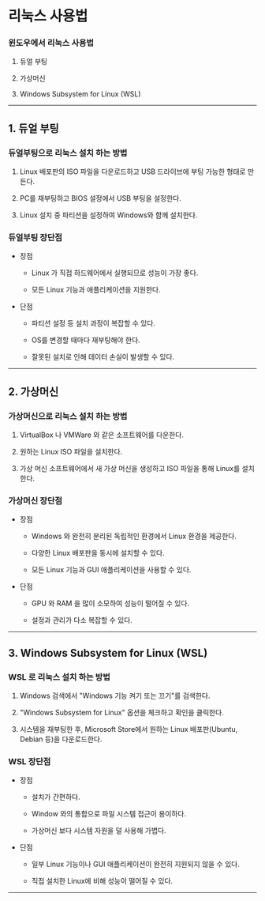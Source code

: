 # 리눅스 사용법

### 윈도우에서 리눅스 사용법   

1. 듀얼 부팅

2. 가상머신

3. Windows Subsystem for Linux (WSL)

* * *

## 1. 듀얼 부팅

### 듀얼부팅으로 리눅스 설치 하는 방법

1. Linux 배포판의 ISO 파일을 다운로드하고 USB 드라이브에 부팅 가능한 형태로 만든다.
   
3. PC를 재부팅하고 BIOS 설정에서 USB 부팅을 설정한다.
   
5. Linux 설치 중 파티션을 설정하여 Windows와 함께 설치한다.

### 듀얼부팅 장단점

- 장점

  - Linux 가 직접 하드웨어에서 실행되므로 성능이 가장 좋다.
 
  - 모든 Linux 기능과 애플리케이션을 지원한다.
 
- 단점

  - 파티션 설정 등 설치 과정이 복잡할 수 있다.

  - OS를 변경할 때마다 재부팅해야 한다.

  - 잘못된 설치로 인해 데이터 손실이 발생할 수 있다.
   
* * *

## 2. 가상머신

### 가상머신으로 리눅스 설치 하는 방법

1. VirtualBox 나 VMWare 와 같은 소프트웨어를 다운한다.

2. 원하는 Linux ISO 파일을 설치한다.

3. 가상 머신 소프트웨어에서 새 가상 머신을 생성하고 ISO 파일을 통해 Linux를 설치한다.

### 가상머신 장단점

- 장점

  - Windows 와 완전히 분리된 독립적인 환경에서 Linux 환경을 제공한다.
 
  - 다양한 Linux 배포판을 동시에 설치할 수 있다.
 
  - 모든 Linux 기능과 GUI 애플리케이션을 사용할 수 있다.
    
- 단점

  - GPU 와 RAM 을 많이 소모하여 성능이 떨어질 수 있다.
 
  - 설정과 관리가 다소 복잡할 수 있다.
    
* * *

## 3. Windows Subsystem for Linux (WSL)

### WSL 로 리눅스 설치 하는 방법

1. Windows 검색에서 "Windows 기능 켜기 또는 끄기"를 검색한다.

2. "Windows Subsystem for Linux" 옵션을 체크하고 확인을 클릭한다.

3. 시스템을 재부팅한 후, Microsoft Store에서 원하는 Linux 배포판(Ubuntu, Debian 등)을 다운로드한다.

### WSL 장단점

- 장점
  
  - 설치가 간편하다.
    
  - Window 와의 통합으로 파일 시스템 접근이 용이하다.
    
  - 가상머신 보다 시스템 자원을 덜 사용해 가볍다.
    
- 단점

   - 일부 Linux 기능이나 GUI 애플리케이션이 완전히 지원되지 않을 수 있다.
 
   - 직접 설치한 Linux에 비해 성능이 떨어질 수 있다.

* * *
